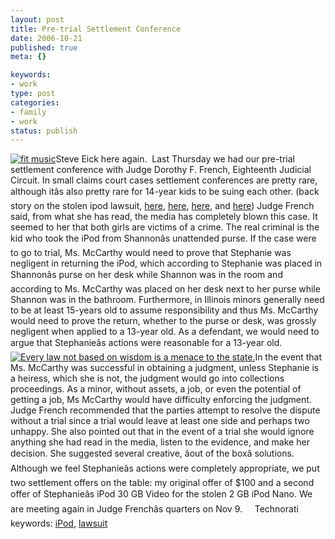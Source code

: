 ```yaml
--- 
layout: post
title: Pre-trial Settlement Conference
date: 2006-10-21
published: true
meta: {}

keywords: 
- work
type: post
categories: 
- family
- work
status: publish
---
```





 

[![fit music](http://media.eick.us/2011/05/244545630_e91c687a25_m.jpg)](http://www.flickr.com/photos/55658297@N00/244545630/ "fit music")Steve Eick here again.  Last Thursday we had our pre-trial settlement conference with Judge Dorothy F. French, Eighteenth Judicial Circuit. In small claims court cases settlement conferences are pretty rare, although itâs also pretty rare for 14-year kids to be suing each other. (back story on the stolen ipod lawsuit, [here](http://blog.andyeick.com/2006/09/01/The+Pot+Calls+The+Kettle+Black+What+Happened.aspx), [here](http://blog.andyeick.com/2006/09/25/No+To+Judge+Judy.aspx), [here](http://blog.andyeick.com/2006/09/21/Girls+Missing+IPod+Case+Headed+For+Judge+Judy+Engadget.aspx), and [here](http://news.google.com/news?hl=en&ned=us&q=eick+ipod+lawsuit)) Judge French said, from what she has read, the media has completely blown this case. It seemed to her that both girls are victims of a crime. The real criminal is the kid who took the iPod from Shannonâs unattended purse. If the case were to go to trial, Ms. McCarthy would need to prove that Stephanie was negligent in returning the iPod, which according to Stephanie was placed in Shannonâs purse on her desk while Shannon was in the room and according to Ms. McCarthy was placed on her desk next to her purse while Shannon was in the bathroom. Furthermore, in Illinois minors generally need to be at least 15-years old to assume responsibility and thus Ms. McCarthy would need to prove the return, whether to the purse or desk, was grossly negligent when applied to a 13-year old. As a defendant, we would need to argue that Stephanieâs actions were reasonable for a 13-year old.  [![Every law not based on wisdom is a menace to the state.](http://media.eick.us/2011/05/274349000_f13c03f565_m.jpg)](http://www.flickr.com/photos/63055589@N00/274349000/ "Every law not based on wisdom is a menace to the state.")In the event that Ms. McCarthy was successful in obtaining a judgment, unless Stephanie is a heiress, which she is not, the judgment would go into collections proceedings. As a minor, without assets, a job, or even the potential of getting a job, Ms McCarthy would have difficulty enforcing the judgment.  Judge French recommended that the parties attempt to resolve the dispute without a trial since a trial would leave at least one side and perhaps two unhappy. She also pointed out that in the event of a trial she would ignore anything she had read in the media, listen to the evidence, and make her decision. She suggested several creative, âout of the boxâ solutions.  Although we feel Stephanieâs actions were completely appropriate, we put two settlement offers on the table: my original offer of $100 and a second offer of Stephanieâs iPod 30 GB Video for the stolen 2 GB iPod Nano. We are meeting again in Judge Frenchâs quarters on Nov 9.     Technorati keywords: [iPod](http://technorati.com/tags/iPod), [lawsuit](http://technorati.com/tags/lawsuit)

